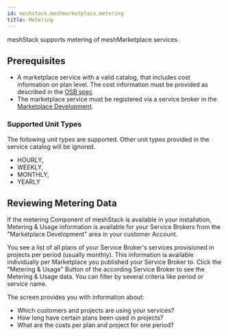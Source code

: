 ```yaml
---
id: meshstack.meshmarketplace.metering
title: Metering
---
```


meshStack supports metering of meshMarketplace services.

## Prerequisites

- A marketplace service with a valid catalog, that includes cost information on plan level. The cost information must be provided as described in the [OSB spec](https://github.com/openservicebrokerapi/servicebroker/blob/v2.15/profile.md#service-metadata)
- The marketplace service must be registered via a service broker in the [Marketplace Development](meshstack.meshmarketplace.development.md).

### Supported Unit Types

The following unit types are supported. Other unit types provided in the service catalog will be ignored.

- HOURLY,
- WEEKLY,
- MONTHLY,
- YEARLY

## Reviewing Metering Data

If the metering Component of meshStack is available in your installation, Metering & Usage information is available for your Service Brokers from the "Marketplace Development" area in your customer Account.

You see a list of all plans  of your Service Broker's services provisioned in projects per period (usually monthly). This information is available individually per Marketplace you published your Service Broker to. Click the "Metering & Usage" Button of the according Service Broker to see the Metering & Usage data. You can filter by several criteria like period or service name.

The screen provides you with information about:

- Which customers and projects are using your services?
- How long have certain plans been used in projects?
- What are the costs per plan and project for one period?
